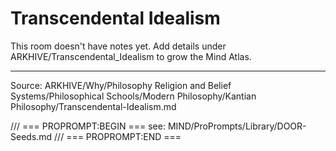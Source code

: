# Transcendental Idealism

This room doesn't have notes yet. Add details under ARKHIVE/Transcendental_Idealism to grow the Mind Atlas.

---
Source: ARKHIVE/Why/Philosophy Religion and Belief Systems/Philosophical Schools/Modern Philosophy/Kantian Philosophy/Transcendental-Idealism.md

/// === PROPROMPT:BEGIN ===
see: MIND/ProPrompts/Library/DOOR-Seeds.md
/// === PROPROMPT:END ===
